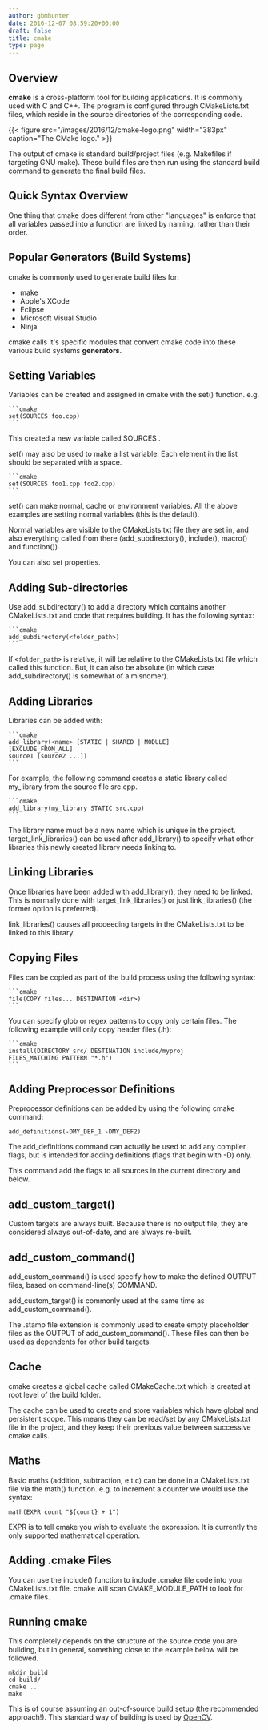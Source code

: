 ```yaml
---
author: gbmhunter
date: 2016-12-07 08:59:20+00:00
draft: false
title: cmake
type: page
---
```


## Overview

**cmake** is a cross-platform tool for building applications. It is commonly used with C and C++. The program is configured through CMakeLists.txt files, which reside in the source directories of the corresponding code.

{{< figure src="/images/2016/12/cmake-logo.png" width="383px" caption="The CMake logo."  >}}

The output of cmake is standard build/project files (e.g. Makefiles if targeting GNU make). These build files are then run using the standard build command to generate the final build files.

## Quick Syntax Overview

One thing that cmake does different from other "languages" is enforce that all variables passed into a function are linked by naming, rather than their order.

## Popular Generators (Build Systems)

cmake is commonly used to generate build files for:

* make
* Apple's XCode
* Eclipse
* Microsoft Visual Studio
* Ninja

cmake calls it's specific modules that convert cmake code into these various build systems **generators**.

## Setting Variables

Variables can be created and assigned in cmake with the set() function. e.g.

    ```cmake
    set(SOURCES foo.cpp)
    ```

This created a new variable called SOURCES .

set() may also be used to make a list variable. Each element in the list should be separated with a space.

    ```cmake    
    set(SOURCES foo1.cpp foo2.cpp)
    ```

set() can make normal, cache or environment variables. All the above examples are setting normal variables (this is the default).

Normal variables are visible to the CMakeLists.txt file they are set in, and also everything called from there (add_subdirectory(), include(), macro() and function()).

You can also set properties.

## Adding Sub-directories

Use add_subdirectory() to add a directory which contains another CMakeLists.txt and code that requires building. It has the following syntax:

    ```cmake    
    add_subdirectory(<folder_path>)
    ```

If `<folder_path>` is relative, it will be relative to the CMakeLists.txt file which called this function. But, it can also be absolute (in which case add_subdirectory() is somewhat of a misnomer).

## Adding Libraries

Libraries can be added with:

    ```cmake    
    add_library(<name> [STATIC | SHARED | MODULE]
    [EXCLUDE_FROM_ALL]
    source1 [source2 ...])
    ```

For example, the following command creates a static library called my_library from the source file src.cpp.

    ```cmake    
    add_library(my_library STATIC src.cpp)
    ```

The library name must be a new name which is unique in the project. target_link_libraries() can be used after add_library() to specify what other libraries this newly created library needs linking to.

## Linking Libraries

Once libraries have been added with add_library(), they need to be linked. This is normally done with target_link_libraries() or just link_libraries() (the former option is preferred).

link_libraries() causes all proceeding targets in the CMakeLists.txt to be linked to this library.

## Copying Files

Files can be copied as part of the build process using the following syntax:

    ```cmake    
    file(COPY files... DESTINATION <dir>)
    ```

You can specify glob or regex patterns to copy only certain files. The following example will only copy header files (.h):

    ```cmake
    install(DIRECTORY src/ DESTINATION include/myproj
    FILES_MATCHING PATTERN "*.h")
    ```

## Adding Preprocessor Definitions

Preprocessor definitions can be added by using the following cmake command:
    
    add_definitions(-DMY_DEF_1 -DMY_DEF2)

The add_definitions command can actually be used to add any compiler flags, but is intended for adding definitions (flags that begin with -D) only.

This command add the flags to all sources in the current directory and below.

## add_custom_target()

Custom targets are always built. Because there is no output file, they are considered always out-of-date, and are always re-built.

## add_custom_command()

add_custom_command() is used specify how to make the defined OUTPUT files, based on command-line(s) COMMAND.

add_custom_target() is commonly used at the same time as add_custom_command().

The .stamp file extension is commonly used to create empty placeholder files as the OUTPUT of add_custom_command(). These files can then be used as dependents for other build targets.

## Cache

cmake creates a global cache called CMakeCache.txt which is created at root level of the build folder.

The cache can be used to create and store variables which have global and persistent scope. This means they can be read/set by any CMakeLists.txt file in the project, and they keep their previous value between successive cmake calls.

## Maths

Basic maths (addition, subtraction, e.t.c) can be done in a CMakeLists.txt file via the math() function. e.g. to increment a counter we would use the syntax:

    math(EXPR count "${count} + 1")

EXPR is to tell cmake you wish to evaluate the expression. It is currently the only supported mathematical operation.

## Adding .cmake Files

You can use the include() function to include .cmake file code into your CMakeLists.txt file. cmake will scan CMAKE_MODULE_PATH to look for .cmake files.

## Running cmake

This completely depends on the structure of the source code you are building, but in general, something close to the example below will be followed.
    
    mkdir build
    cd build/
    cmake ..
    make

This is of course assuming an out-of-source build setup (the recommended approach!). This standard way of building is used by [OpenCV](http://opencv.org/).
